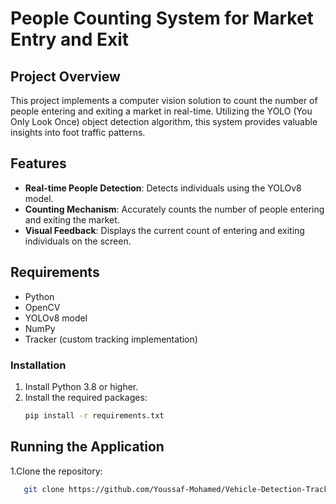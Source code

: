 # People Counting System for Market Entry and Exit

## Project Overview
This project implements a computer vision solution to count the number of people entering and exiting a market in real-time. Utilizing the YOLO (You Only Look Once) object detection algorithm, this system provides valuable insights into foot traffic patterns.

## Features
- **Real-time People Detection**: Detects individuals using the YOLOv8 model.
- **Counting Mechanism**: Accurately counts the number of people entering and exiting the market.
- **Visual Feedback**: Displays the current count of entering and exiting individuals on the screen.

## Requirements
- Python 
- OpenCV
- YOLOv8 model
- NumPy
- Tracker (custom tracking implementation)

### Installation
1. Install Python 3.8 or higher.
2. Install the required packages:
   ```bash
   pip install -r requirements.txt

## Running the Application

1.Clone the repository:
```bash
   git clone https://github.com/Youssaf-Mohamed/Vehicle-Detection-Tracker.git

